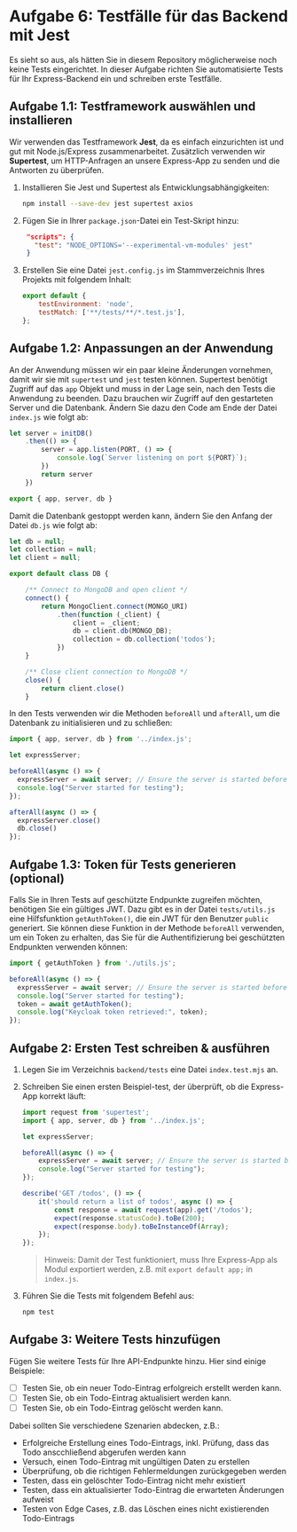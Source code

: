 # Aufgabe 6: Testfälle für das Backend mit Jest

Es sieht so aus, als hätten Sie in diesem Repository möglicherweise noch keine Tests eingerichtet. In dieser Aufgabe richten Sie automatisierte Tests für Ihr Express-Backend ein und schreiben erste Testfälle.

## Aufgabe 1.1: Testframework auswählen und installieren

Wir verwenden das Testframework **Jest**, da es einfach einzurichten ist und gut mit Node.js/Express zusammenarbeitet. Zusätzlich verwenden wir **Supertest**, um HTTP-Anfragen an unsere Express-App zu senden und die Antworten zu überprüfen.

1. Installieren Sie Jest und Supertest als Entwicklungsabhängigkeiten:

    ```bash
    npm install --save-dev jest supertest axios
    ```

2. Fügen Sie in Ihrer `package.json`-Datei ein Test-Skript hinzu:

   ```json
    "scripts": {
      "test": "NODE_OPTIONS='--experimental-vm-modules' jest"
    }
    ```

3. Erstellen Sie eine Datei `jest.config.js` im Stammverzeichnis Ihres Projekts mit folgendem Inhalt:

    ```js
    export default {
        testEnvironment: 'node',
        testMatch: ['**/tests/**/*.test.js'],
    };
    ```

## Aufgabe 1.2: Anpassungen an der Anwendung

An der Anwendung müssen wir ein paar kleine Änderungen vornehmen, damit wir sie mit `supertest` und `jest` testen können. Supertest benötigt Zugriff auf das `app` 
Objekt und muss in der Lage sein, nach den Tests die Anwendung zu beenden. Dazu brauchen
wir Zugriff auf den gestarteten Server und die Datenbank. 
Ändern Sie dazu den Code am Ende der Datei `index.js` wie folgt ab:

```Javascript
let server = initDB()
    .then(() => {
        server = app.listen(PORT, () => {
            console.log(`Server listening on port ${PORT}`);
        })
        return server
    })

export { app, server, db }
```

Damit die Datenbank gestoppt werden kann, ändern Sie den Anfang der Datei `db.js` wie folgt ab:

```Javascript
let db = null;
let collection = null;
let client = null;

export default class DB {

    /** Connect to MongoDB and open client */
    connect() {
        return MongoClient.connect(MONGO_URI)
            .then(function (_client) {
                client = _client;
                db = client.db(MONGO_DB);
                collection = db.collection('todos');
            })
    }

    /** Close client connection to MongoDB */
    close() {
        return client.close()
    }
```

In den Tests verwenden wir die Methoden `beforeAll` und `afterAll`, um die Datenbank zu initialisieren und zu schließen:

```javascript
import { app, server, db } from '../index.js';

let expressServer;

beforeAll(async () => {
  expressServer = await server; // Ensure the server is started before tests
  console.log("Server started for testing");
});

afterAll(async () => {
  expressServer.close()
  db.close()
});
```

## Aufgabe 1.3: Token für Tests generieren (optional)

Falls Sie in Ihren Tests auf geschützte Endpunkte zugreifen möchten, benötigen Sie ein gültiges JWT.
Dazu gibt es in der Datei `tests/utils.js` eine Hilfsfunktion `getAuthToken()`, die ein JWT für den Benutzer `public` generiert.
Sie können diese Funktion in der Methode `beforeAll` verwenden, um ein Token zu erhalten, das Sie für die Authentifizierung bei geschützten Endpunkten verwenden können:

```javascript
import { getAuthToken } from './utils.js';

beforeAll(async () => {
  expressServer = await server; // Ensure the server is started before tests
  console.log("Server started for testing");
  token = await getAuthToken();
  console.log("Keycloak token retrieved:", token);
});
```

## Aufgabe 2: Ersten Test schreiben & ausführen
1. Legen Sie im Verzeichnis `backend/tests` eine Datei `index.test.mjs` an.
2. Schreiben Sie einen ersten Beispiel-test, der überprüft, ob die Express-App korrekt läuft:

    ```javascript   
    import request from 'supertest';
    import { app, server, db } from '../index.js';

    let expressServer;

    beforeAll(async () => {
        expressServer = await server; // Ensure the server is started before tests
        console.log("Server started for testing");
    });

    describe('GET /todos', () => {
        it('should return a list of todos', async () => {
            const response = await request(app).get('/todos');
            expect(response.statusCode).toBe(200);
            expect(response.body).toBeInstanceOf(Array);
        });
    });
    ```

    > Hinweis: Damit der Test funktioniert, muss Ihre Express-App als Modul exportiert werden, 
    > z.B. mit `export default app;` in `index.js`.

3. Führen Sie die Tests mit folgendem Befehl aus:

    ```bash
    npm test
    ```

## Aufgabe 3: Weitere Tests hinzufügen

Fügen Sie weitere Tests für Ihre API-Endpunkte hinzu. Hier sind einige Beispiele:
- [ ] Testen Sie, ob ein neuer Todo-Eintrag erfolgreich erstellt werden kann.
- [ ] Testen Sie, ob ein Todo-Eintrag aktualisiert werden kann.
- [ ] Testen Sie, ob ein Todo-Eintrag gelöscht werden kann.

Dabei sollten Sie verschiedene Szenarien abdecken, z.B.:
- Erfolgreiche Erstellung eines Todo-Eintrags, inkl. Prüfung, dass das Todo anscchließend abgerufen werden kann
- Versuch, einen Todo-Eintrag mit ungültigen Daten zu erstellen
- Überprüfung, ob die richtigen Fehlermeldungen zurückgegeben werden
- Testen, dass ein gelöschter Todo-Eintrag nicht mehr existiert
- Testen, dass ein aktualisierter Todo-Eintrag die erwarteten Änderungen aufweist
- Testen von Edge Cases, z.B. das Löschen eines nicht existierenden Todo-Eintrags
